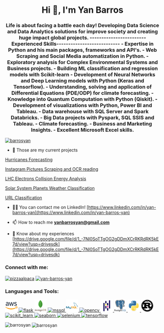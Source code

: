 <h1 align="center">Hi 👋, I'm Yan Barros</h1>
<h3 align="center">Life is about facing a battle each day! Developing Data Science and Data Analytics solutions for improve society and creating huge impact global projects.
 ------------------------Experienced Skills---------------------------
 - Expertise in Python and his main packages, frameworks and API's. 
 - Web Scraping and Social Media automatization in Python.
 - Exploratory analysis for Complex Environmental Systems and Business projects.
 - Building ML classification and regression models with Scikit-learn
 - Development of Neural Networks and Deep Learning models with Python (Keras and Tensorflow).
 - Understanding, solving and application of Differential Equations (PDE/ODP) for climate forecasting.
 - Knowledge into Quantum Computation with Python (Qiskit).
 - Development of visualizations with Python, Power BI and Tableau.
 - Data warehouse with SQL Server and Spark Databricks.
 - Big Data projects with Pyspark, SQL SSIS and Tableau.
 - Climate forecasting.
 - Business and Marketing Insights.
 - Excellent Microsoft Excel skills.</h3>

<p align="left"> <a href="https://github.com/ryo-ma/github-profile-trophy"><img src="https://github-profile-trophy.vercel.app/?username=barrosyan" alt="barrosyan" /></a> </p>

- 🚀 Those are my current projects 

[Hurricanes Forecasting](https://github.com/barrosyan/Hurry-Model)

[Instagram Pictures Scraping and OCR reading](https://github.com/barrosyan/InstaPicturesOCR)

[LHC Electrons Collision Energy Analysis](https://github.com/barrosyan/Large-Hadrons-Collider)

[Solar System Planets Weather Classification](https://github.com/barrosyan/ClimatePlanetsClassification)

[URL Classification](https://github.com/barrosyan/WebsiteDomainClassification)

- 👨‍💻 You can contact me on LinkedIn! [https://www.linkedin.com/in/yan-barros-yan](https://www.linkedin.com/in/yan-barros-yan)

- 📫 How to reach me **yanbarrosyan@gmail.com**

- 📄 Know about my experiences [https://drive.google.com/file/d/1_-7Nl0SoTTgOG2gDDmXCrRKRdRK5kE7d/view?usp=drivesdk](https://drive.google.com/file/d/1_-7Nl0SoTTgOG2gDDmXCrRKRdRK5kE7d/view?usp=drivesdk)

<h3 align="left">Connect with me:</h3>
<p align="left">
<a href="https://twitter.com/pizzaalpaca" target="blank"><img align="center" src="https://raw.githubusercontent.com/rahuldkjain/github-profile-readme-generator/master/src/images/icons/Social/twitter.svg" alt="pizzaalpaca" height="30" width="40" /></a>
<a href="https://linkedin.com/in/yan-barros-yan" target="blank"><img align="center" src="https://raw.githubusercontent.com/rahuldkjain/github-profile-readme-generator/master/src/images/icons/Social/linked-in-alt.svg" alt="yan-barros-yan" height="30" width="40" /></a>
</p>

<h3 align="left">Languages and Tools:</h3>
<p align="left"> <a href="https://aws.amazon.com" target="_blank" rel="noreferrer"> <img src="https://raw.githubusercontent.com/devicons/devicon/master/icons/amazonwebservices/amazonwebservices-original-wordmark.svg" alt="aws" width="40" height="40"/> </a> <a href="https://flask.palletsprojects.com/" target="_blank" rel="noreferrer"> <img src="https://www.vectorlogo.zone/logos/pocoo_flask/pocoo_flask-icon.svg" alt="flask" width="40" height="40"/> </a> <a href="https://www.mongodb.com/" target="_blank" rel="noreferrer"> <img src="https://raw.githubusercontent.com/devicons/devicon/master/icons/mongodb/mongodb-original-wordmark.svg" alt="mongodb" width="40" height="40"/> </a> <a href="https://www.microsoft.com/en-us/sql-server" target="_blank" rel="noreferrer"> <img src="https://www.svgrepo.com/show/303229/microsoft-sql-server-logo.svg" alt="mssql" width="40" height="40"/> </a> <a href="https://www.mysql.com/" target="_blank" rel="noreferrer"> <img src="https://raw.githubusercontent.com/devicons/devicon/master/icons/mysql/mysql-original-wordmark.svg" alt="mysql" width="40" height="40"/> </a> <a href="https://opencv.org/" target="_blank" rel="noreferrer"> <img src="https://www.vectorlogo.zone/logos/opencv/opencv-icon.svg" alt="opencv" width="40" height="40"/> </a> <a href="https://pandas.pydata.org/" target="_blank" rel="noreferrer"> <img src="https://raw.githubusercontent.com/devicons/devicon/2ae2a900d2f041da66e950e4d48052658d850630/icons/pandas/pandas-original.svg" alt="pandas" width="40" height="40"/> </a> <a href="https://www.postgresql.org" target="_blank" rel="noreferrer"> <img src="https://raw.githubusercontent.com/devicons/devicon/master/icons/postgresql/postgresql-original-wordmark.svg" alt="postgresql" width="40" height="40"/> </a> <a href="https://www.python.org" target="_blank" rel="noreferrer"> <img src="https://raw.githubusercontent.com/devicons/devicon/master/icons/python/python-original.svg" alt="python" width="40" height="40"/> </a> <a href="https://www.rust-lang.org" target="_blank" rel="noreferrer"> <img src="https://raw.githubusercontent.com/devicons/devicon/master/icons/rust/rust-plain.svg" alt="rust" width="40" height="40"/> </a> <a href="https://scikit-learn.org/" target="_blank" rel="noreferrer"> <img src="https://upload.wikimedia.org/wikipedia/commons/0/05/Scikit_learn_logo_small.svg" alt="scikit_learn" width="40" height="40"/> </a> <a href="https://seaborn.pydata.org/" target="_blank" rel="noreferrer"> <img src="https://seaborn.pydata.org/_images/logo-mark-lightbg.svg" alt="seaborn" width="40" height="40"/> </a> <a href="https://www.selenium.dev" target="_blank" rel="noreferrer"> <img src="https://raw.githubusercontent.com/detain/svg-logos/780f25886640cef088af994181646db2f6b1a3f8/svg/selenium-logo.svg" alt="selenium" width="40" height="40"/> </a> <a href="https://www.tensorflow.org" target="_blank" rel="noreferrer"> <img src="https://www.vectorlogo.zone/logos/tensorflow/tensorflow-icon.svg" alt="tensorflow" width="40" height="40"/> </a> </p>

<p><img align="left" src="https://github-readme-stats.vercel.app/api/top-langs?username=barrosyan&show_icons=true&locale=en&layout=compact" alt="barrosyan" /></p>

<p>&nbsp;<img align="center" src="https://github-readme-stats.vercel.app/api?username=barrosyan&show_icons=true&locale=en" alt="barrosyan" /></p>
